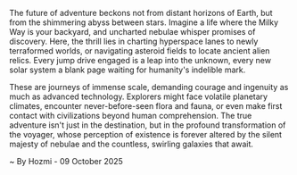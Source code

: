 
The future of adventure beckons not from distant horizons of Earth, but from the shimmering abyss between stars. Imagine a life where the Milky Way is your backyard, and uncharted nebulae whisper promises of discovery. Here, the thrill lies in charting hyperspace lanes to newly terraformed worlds, or navigating asteroid fields to locate ancient alien relics. Every jump drive engaged is a leap into the unknown, every new solar system a blank page waiting for humanity's indelible mark.

These are journeys of immense scale, demanding courage and ingenuity as much as advanced technology. Explorers might face volatile planetary climates, encounter never-before-seen flora and fauna, or even make first contact with civilizations beyond human comprehension. The true adventure isn't just in the destination, but in the profound transformation of the voyager, whose perception of existence is forever altered by the silent majesty of nebulae and the countless, swirling galaxies that await.

~ By Hozmi - 09 October 2025
